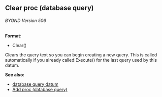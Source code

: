 ## Clear proc (database query) 
###### BYOND Version 506

**Format:**
+   Clear()


Clears the query text so you can begin creating a new query.
This is called automatically if you already called Execute() for the
last query used by this datum.

**See also:**
+   [database query datum](/ref/database/query.md) 
+   [Add proc (database query)](/ref/database/query/proc/Add.md) <!-- -->